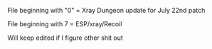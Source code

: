 File beginning with "0" = Xray Dungeon update for July 22nd patch

File beginning with 7 = ESP/xray/Recoil

Will keep edited if I figure other shit out
